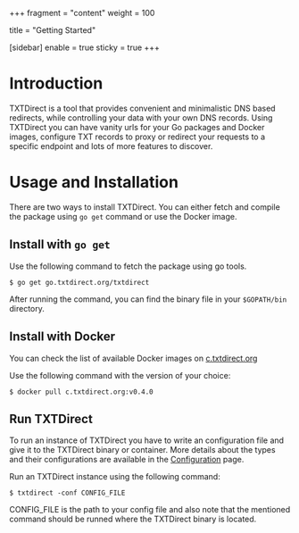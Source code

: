 +++
fragment = "content"
weight = 100

title = "Getting Started"

[sidebar]
  enable = true
  sticky = true
+++

# Introduction

TXTDirect is a tool that provides convenient and minimalistic DNS based redirects, while controlling your data with your own DNS records. Using TXTDirect you can have vanity urls for your Go packages and Docker images, configure TXT records to proxy or redirect your requests to a specific endpoint and lots of more features to discover.

# Usage and Installation

There are two ways to install TXTDirect. You can either fetch and compile the package using `go get` command or use the Docker image.

## Install with `go get`

Use the following command to fetch the package using go tools.

```
$ go get go.txtdirect.org/txtdirect
```

After running the command, you can find the binary file in your `$GOPATH/bin` directory.

## Install with Docker

You can check the list of available Docker images on [c.txtdirect.org](http://c.txtdirect.org)

Use the following command with the version of your choice:

```
$ docker pull c.txtdirect.org:v0.4.0
```

## Run TXTDirect

To run an instance of TXTDirect you have to write an configuration file and give it to the TXTDirect binary or container. More details about the types and their configurations are available in the [Configuration](/docs/configuration) page.

Run an TXTDirect instance using the following command:

```
$ txtdirect -conf CONFIG_FILE
```

CONFIG_FILE is the path to your config file and also note that the mentioned command should be runned where the TXTDirect binary is located.
